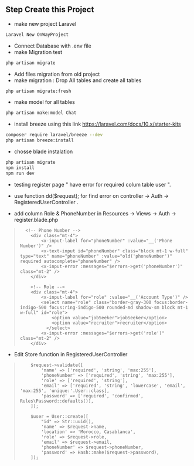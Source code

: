 ## Step Create this Project

- make new project Laravel
```sh
Laravel New OnWayProject
```

- Connect Database with .env file
- make Migration test
```sh
php artisan migrate
```

- Add files migration from old project
- make migration : Drop All tables and create all tables
```sh
php artisan migrate:fresh
```

- make model for all tables
```sh
php artisan make:model Chat
```

- install breeze using this link https://laravel.com/docs/10.x/starter-kits
```sh
composer require laravel/breeze --dev
php artisan breeze:install
```
- chosse blade instalation

```sh
php artisan migrate
npm install
npm run dev
```

- testing register page " have error for required colum table user ".
- use function dd($request); for find error on controller -> Auth -> RegisteredUserController
.


- add column Role & PhoneNumber in Resources -> Views -> Auth -> register.blade.php

>       <!-- Phone Number -->
>         <div class="mt-4">
>             <x-input-label for="phoneNumber" :value="__('Phone Number')" />
>             <x-text-input id="phoneNumber" class="block mt-1 w-full" type="text" name="phoneNumber" :value="old('phoneNumber')" required autocomplete="phoneNumber" />
>             <x-input-error :messages="$errors->get('phoneNumber')" class="mt-2" />
>         </div>
> 
>         <!-- Role -->
>         <div class="mt-4">
>             <x-input-label for="role" :value="__('Account Type')" />
>             <select name="role" class="border-gray-300 focus:border-indigo-500 focus:ring-indigo-500 rounded-md shadow-sm block mt-1 w-full" id="role">
>                 <option value="jobSeeker">jobSeeker</option>
>                 <option value="recruiter">recruiter</option>
>               </select>
>             <x-input-error :messages="$errors->get('role')" class="mt-2" />
>         </div>

- Edit Store function in RegisteredUserController
>         $request->validate([
>             'name' => ['required', 'string', 'max:255'],
>             'phoneNumber' => ['required', 'string', 'max:255'],
>             'role' => ['required', 'string'],
>             'email' => ['required', 'string', 'lowercase', 'email', 'max:255', 'unique:'.User::class],
>             'password' => ['required', 'confirmed', Rules\Password::defaults()],
>         ]);
> 
>         $user = User::create([
>             "id" => Str::uuid(),
>             'name' => $request->name,
>             'location' => 'Morocco, Casablanca',
>             'role' => $request->role,
>             'email' => $request->email,
>             'phoneNumber' => $request->phoneNumber,
>             'password' => Hash::make($request->password),
>         ]);
